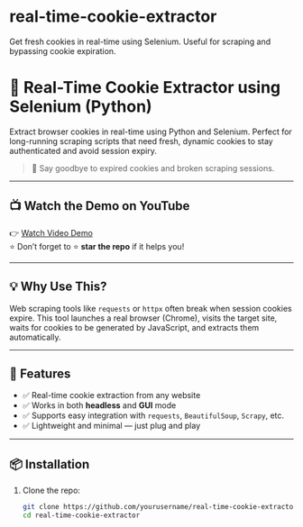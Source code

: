 # real-time-cookie-extractor
Get fresh cookies in real-time using Selenium. Useful for scraping and bypassing cookie expiration.
# 🍪 Real-Time Cookie Extractor using Selenium (Python)

Extract browser cookies in real-time using Python and Selenium. Perfect for long-running scraping scripts that need fresh, dynamic cookies to stay authenticated and avoid session expiry.

> 🔄 Say goodbye to expired cookies and broken scraping sessions.

---

## 📺 Watch the Demo on YouTube

👉 [Watch Video Demo](https://youtu.be/BibA3hOS3m8?si=Wl82vPn4A6xYx8Hc)  
⭐ Don’t forget to ⭐ **star the repo** if it helps you!

---

## 💡 Why Use This?

Web scraping tools like `requests` or `httpx` often break when session cookies expire. This tool launches a real browser (Chrome), visits the target site, waits for cookies to be generated by JavaScript, and extracts them automatically.

---

## 🚀 Features

- ✅ Real-time cookie extraction from any website
- ✅ Works in both **headless** and **GUI** mode
- ✅ Supports easy integration with `requests`, `BeautifulSoup`, `Scrapy`, etc.
- ✅ Lightweight and minimal — just plug and play

---

## 📦 Installation

1. Clone the repo:
   ```bash
   git clone https://github.com/yourusername/real-time-cookie-extractor.git
   cd real-time-cookie-extractor
